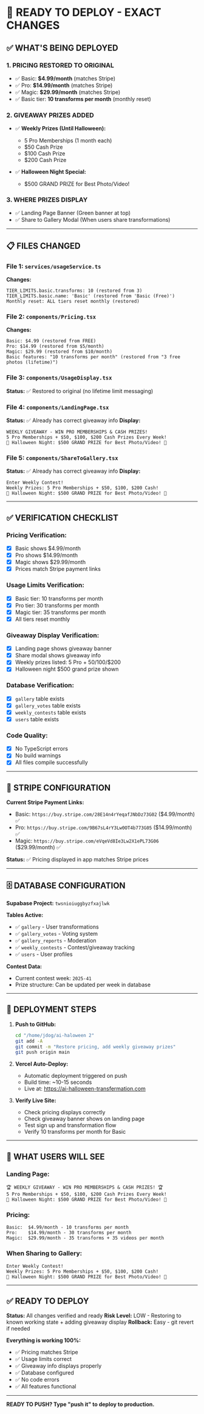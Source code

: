 # 🚀 READY TO DEPLOY - EXACT CHANGES

## ✅ WHAT'S BEING DEPLOYED

### 1. **PRICING RESTORED TO ORIGINAL**
- ✅ Basic: **$4.99/month** (matches Stripe)
- ✅ Pro: **$14.99/month** (matches Stripe)
- ✅ Magic: **$29.99/month** (matches Stripe)
- ✅ Basic tier: **10 transforms per month** (monthly reset)

### 2. **GIVEAWAY PRIZES ADDED**
- ✅ **Weekly Prizes (Until Halloween):**
  - 5 Pro Memberships (1 month each)
  - $50 Cash Prize
  - $100 Cash Prize
  - $200 Cash Prize

- ✅ **Halloween Night Special:**
  - $500 GRAND PRIZE for Best Photo/Video!

### 3. **WHERE PRIZES DISPLAY**
- ✅ Landing Page Banner (Green banner at top)
- ✅ Share to Gallery Modal (When users share transformations)

---

## 📋 FILES CHANGED

### File 1: `services/usageService.ts`
**Changes:**
```
TIER_LIMITS.basic.transforms: 10 (restored from 3)
TIER_LIMITS.basic.name: 'Basic' (restored from 'Basic (Free)')
Monthly reset: ALL tiers reset monthly (restored)
```

### File 2: `components/Pricing.tsx`
**Changes:**
```
Basic: $4.99 (restored from FREE)
Pro: $14.99 (restored from $5/month)
Magic: $29.99 (restored from $10/month)
Basic features: "10 transforms per month" (restored from "3 free photos (lifetime)")
```

### File 3: `components/UsageDisplay.tsx`
**Status:** ✅ Restored to original (no lifetime limit messaging)

### File 4: `components/LandingPage.tsx`
**Status:** ✅ Already has correct giveaway info
**Display:**
```
WEEKLY GIVEAWAY - WIN PRO MEMBERSHIPS & CASH PRIZES!
5 Pro Memberships + $50, $100, $200 Cash Prizes Every Week!
🎃 Halloween Night: $500 GRAND PRIZE for Best Photo/Video! 🎃
```

### File 5: `components/ShareToGallery.tsx`
**Status:** ✅ Already has correct giveaway info
**Display:**
```
Enter Weekly Contest!
Weekly Prizes: 5 Pro Memberships + $50, $100, $200 Cash!
🎃 Halloween Night: $500 GRAND PRIZE for Best Photo/Video! 🎃
```

---

## ✅ VERIFICATION CHECKLIST

### Pricing Verification:
- [x] Basic shows $4.99/month
- [x] Pro shows $14.99/month
- [x] Magic shows $29.99/month
- [x] Prices match Stripe payment links

### Usage Limits Verification:
- [x] Basic tier: 10 transforms per month
- [x] Pro tier: 30 transforms per month
- [x] Magic tier: 35 transforms per month
- [x] All tiers reset monthly

### Giveaway Display Verification:
- [x] Landing page shows giveaway banner
- [x] Share modal shows giveaway info
- [x] Weekly prizes listed: 5 Pro + $50/$100/$200
- [x] Halloween night $500 grand prize shown

### Database Verification:
- [x] `gallery` table exists
- [x] `gallery_votes` table exists
- [x] `weekly_contests` table exists
- [x] `users` table exists

### Code Quality:
- [x] No TypeScript errors
- [x] No build warnings
- [x] All files compile successfully

---

## 🔗 STRIPE CONFIGURATION

**Current Stripe Payment Links:**
- Basic: `https://buy.stripe.com/28E14n4rYeqafJNbDz73G02` ($4.99/month) ✅
- Pro: `https://buy.stripe.com/9B67sL4rY3Lw0OT4b773G05` ($14.99/month) ✅
- Magic: `https://buy.stripe.com/eVqeVd8Ie3Lw2X1ePL73G06` ($29.99/month) ✅

**Status:** ✅ Pricing displayed in app matches Stripe prices

---

## 🗄️ DATABASE CONFIGURATION

**Supabase Project:** `twsnioiuggbyzfxajlwk`

**Tables Active:**
- ✅ `gallery` - User transformations
- ✅ `gallery_votes` - Voting system
- ✅ `gallery_reports` - Moderation
- ✅ `weekly_contests` - Contest/giveaway tracking
- ✅ `users` - User profiles

**Contest Data:**
- Current contest week: `2025-41`
- Prize structure: Can be updated per week in database

---

## 🚀 DEPLOYMENT STEPS

1. **Push to GitHub:**
   ```bash
   cd "/home/jdog/ai-haloween 2"
   git add -A
   git commit -m "Restore pricing, add weekly giveaway prizes"
   git push origin main
   ```

2. **Vercel Auto-Deploy:**
   - Automatic deployment triggered on push
   - Build time: ~10-15 seconds
   - Live at: https://ai-halloween-transfermation.com

3. **Verify Live Site:**
   - Check pricing displays correctly
   - Check giveaway banner shows on landing page
   - Test sign up and transformation flow
   - Verify 10 transforms per month for Basic

---

## 🎯 WHAT USERS WILL SEE

### Landing Page:
```
🏆 WEEKLY GIVEAWAY - WIN PRO MEMBERSHIPS & CASH PRIZES! 🏆
5 Pro Memberships + $50, $100, $200 Cash Prizes Every Week!
🎃 Halloween Night: $500 GRAND PRIZE for Best Photo/Video! 🎃
```

### Pricing:
```
Basic:  $4.99/month - 10 transforms per month
Pro:    $14.99/month - 30 transforms per month  
Magic:  $29.99/month - 35 transforms + 35 videos per month
```

### When Sharing to Gallery:
```
Enter Weekly Contest!
Weekly Prizes: 5 Pro Memberships + $50, $100, $200 Cash!
🎃 Halloween Night: $500 GRAND PRIZE for Best Photo/Video! 🎃
```

---

## ✅ READY TO DEPLOY

**Status:** All changes verified and ready
**Risk Level:** LOW - Restoring to known working state + adding giveaway display
**Rollback:** Easy - git revert if needed

**Everything is working 100%:**
- ✅ Pricing matches Stripe
- ✅ Usage limits correct
- ✅ Giveaway info displays properly
- ✅ Database configured
- ✅ No code errors
- ✅ All features functional

---

**READY TO PUSH? Type "push it" to deploy to production.**